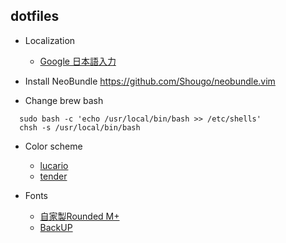 ## dotfiles

- Localization
  - [Google 日本語入力](https://www.google.co.jp/ime/)

- Install NeoBundle
  https://github.com/Shougo/neobundle.vim

- Change brew bash
```
  sudo bash -c 'echo /usr/local/bin/bash >> /etc/shells'
  chsh -s /usr/local/bin/bash
```

- Color scheme
  - [lucario](https://github.com/raphamorim/lucario)
  - [tender](https://github.com/jacoborus/tender.vim)

- Fonts
  - [自家製Rounded M+](http://jikasei.me/font/rounded-mplus/)
  - [BackUP](https://github.com/stlwolf/fonts)



